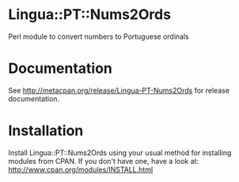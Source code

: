 # Lingua::PT::Nums2Ords

Perl module to convert numbers to Portuguese ordinals

# Documentation

See http://metacpan.org/release/Lingua-PT-Nums2Ords for release documentation.

# Installation

Install Lingua::PT::Nums2Ords using your usual method for installing modules from CPAN. If you don't have one, have a look at: http://www.cpan.org/modules/INSTALL.html